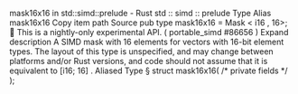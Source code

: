 mask16x16 in std::simd::prelude - Rust
std
::
simd
::
prelude
Type Alias
mask16x16
Copy item path
Source
pub type mask16x16 =
Mask
<
i16
, 16>;
🔬
This is a nightly-only experimental API. (
portable_simd
#86656
)
Expand description
A SIMD mask with 16 elements for vectors with 16-bit element types.
The layout of this type is unspecified, and may change between platforms and/or Rust versions, and code should not assume that it is equivalent to
[i16; 16]
.
Aliased Type
§
struct mask16x16(
/* private fields */
);